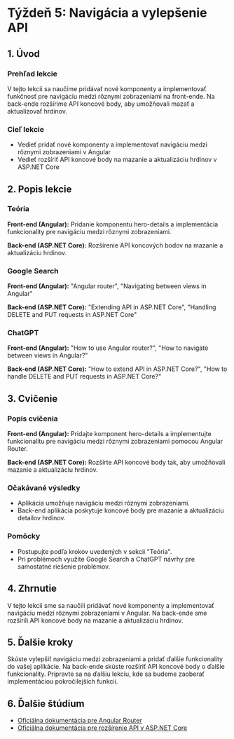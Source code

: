# Týždeň 5: Navigácia a vylepšenie API

## 1. Úvod

### Prehľad lekcie

V tejto lekcii sa naučíme pridávať nové komponenty a implementovať funkčnosť pre navigáciu medzi rôznymi zobrazeniami na front-ende. Na back-ende rozšírime API koncové body, aby umožňovali mazať a aktualizovať hrdinov.

### Cieľ lekcie

- Vedieť pridať nové komponenty a implementovať navigáciu medzi rôznymi zobrazeniami v Angular
- Vedieť rozšíriť API koncové body na mazanie a aktualizáciu hrdinov v ASP.NET Core

## 2. Popis lekcie

### Teória

**Front-end (Angular):** Pridanie komponentu hero-details a implementácia funkcionality pre navigáciu medzi rôznymi zobrazeniami.

**Back-end (ASP.NET Core):** Rozšírenie API koncových bodov na mazanie a aktualizáciu hrdinov.

### Google Search

**Front-end (Angular):** "Angular router", "Navigating between views in Angular"

**Back-end (ASP.NET Core):** "Extending API in ASP.NET Core", "Handling DELETE and PUT requests in ASP.NET Core"

### ChatGPT

**Front-end (Angular):** "How to use Angular router?", "How to navigate between views in Angular?"

**Back-end (ASP.NET Core):** "How to extend API in ASP.NET Core?", "How to handle DELETE and PUT requests in ASP.NET Core?"

## 3. Cvičenie

### Popis cvičenia

**Front-end (Angular):** Pridajte komponent hero-details a implementujte funkcionalitu pre navigáciu medzi rôznymi zobrazeniami pomocou Angular Router.

**Back-end (ASP.NET Core):** Rozšírte API koncové body tak, aby umožňovali mazanie a aktualizáciu hrdinov.

### Očakávané výsledky

- Aplikácia umožňuje navigáciu medzi rôznymi zobrazeniami.
- Back-end aplikácia poskytuje koncové body pre mazanie a aktualizáciu detailov hrdinov.

### Pomôcky

- Postupujte podľa krokov uvedených v sekcii "Teória".
- Pri problémoch využite Google Search a ChatGPT návrhy pre samostatné riešenie problémov.

## 4. Zhrnutie

V tejto lekcii sme sa naučili pridávať nové komponenty a implementovať navigáciu medzi rôznymi zobrazeniami v Angular. Na back-ende sme rozšírili API koncové body na mazanie a aktualizáciu hrdinov.

## 5. Ďalšie kroky

Skúste vylepšiť navigáciu medzi zobrazeniami a pridať ďalšie funkcionality do vašej aplikácie. Na back-ende skúste rozšíriť API koncové body o ďalšie funkcionality. Pripravte sa na ďalšiu lekciu, kde sa budeme zaoberať implementáciou pokročilejších funkcií.

## 6. Ďalšie štúdium

- [Oficiálna dokumentácia pre Angular Router](https://angular.io/guide/router)
- [Oficiálna dokumentácia pre rozšírenie API v ASP.NET Core](https://docs.microsoft.com/en-us/aspnet/core/web-api/?view=aspnetcore-5.0)